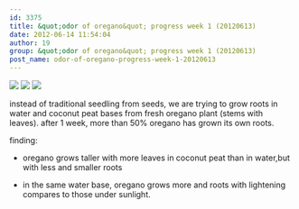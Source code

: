 ```yaml
---
id: 3375
title: &quot;odor of oregano&quot; progress week 1 (20120613)
date: 2012-06-14 11:54:04
author: 19
group: &quot;odor of oregano&quot; progress week 1 (20120613)
post_name: odor-of-oregano-progress-week-1-20120613
---
```


![](http://139.162.84.35/wp-content/uploads/2012/06/oregano_peat_20120613.jpg) ![](http://139.162.84.35/wp-content/uploads/2012/06/tray1-20120613.jpg) ![](http://139.162.84.35/wp-content/uploads/2012/06/tray12_with_light.jpg) 

instead of traditional seedling from seeds, we are trying to grow roots in water and coconut peat bases from fresh oregano plant (stems with leaves). after 1 week, more than 50% oregano has grown its own roots.  
  
 finding:  
  
 - oregano grows taller with more leaves in coconut peat than in water,but with less and smaller roots  
  
 - in the same water base, oregano grows more and roots with lightening compares to those under sunlight.